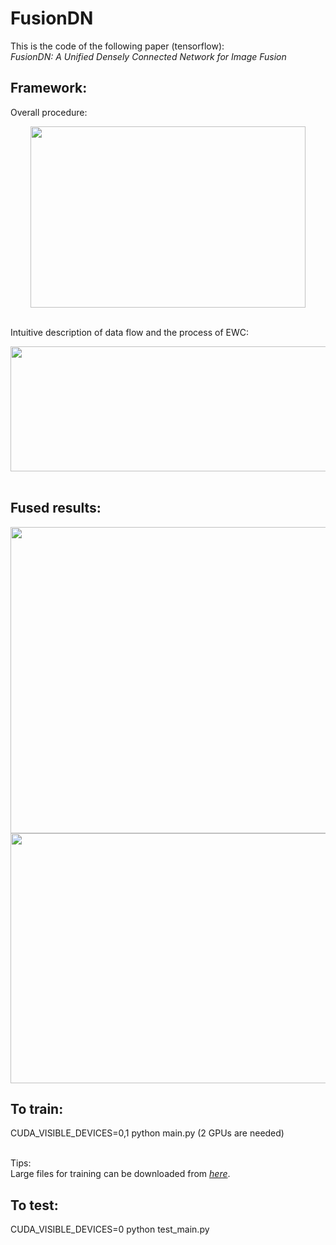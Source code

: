 # FusionDN

This is the code of the following paper (tensorflow):<br>
*FusionDN: A Unified Densely Connected Network for Image Fusion*


## Framework:<br>
 Overall procedure:<br>
<div align=center><img src="https://github.com/hanna-xu/FusionDN/blob/master/imgs/procedure.jpg" width="440" height="290"/></div><br>

Intuitive description of data flow and the process of EWC:<br>
<div align=center><img src="https://github.com/hanna-xu/FusionDN/blob/master/imgs/MultiTask.jpg" width="510" height="200"/></div><br>

## Fused results:<br>
<div align=center><img src="https://github.com/hanna-xu/FusionDN/blob/master/imgs/res1.jpg" width="900" height="490"/></div>
<div align=center><img src="https://github.com/hanna-xu/FusionDN/blob/master/imgs/res2.jpg" width="900" height="400"/></div>

## To train:<br>
CUDA_VISIBLE_DEVICES=0,1 python main.py (2 GPUs are needed)<br><br>

Tips:<br>
Large files for training can be downloaded from [*here*](https://pan.baidu.com/s/1S1MKc3XdoICoSg6H33CPZw). <br>


## To test:<br>
CUDA_VISIBLE_DEVICES=0 python test_main.py
